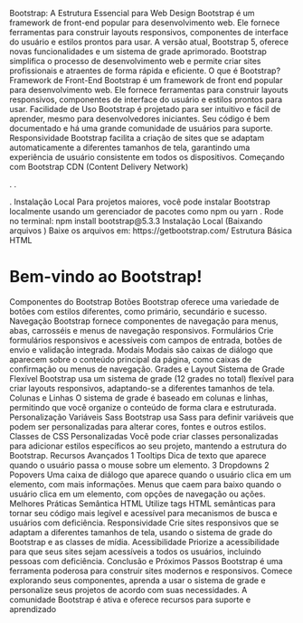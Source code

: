 Bootstrap: A Estrutura 
Essencial para Web Design
 Bootstrap é um framework de front-end popular para desenvolvimento 
web. Ele fornece ferramentas para construir layouts responsivos, 
componentes de interface do usuário e estilos prontos para usar. A 
versão atual, Bootstrap 5, oferece novas funcionalidades e um sistema 
de grade aprimorado. Bootstrap simplifica o processo de 
desenvolvimento web e permite criar sites profissionais e atraentes de 
forma rápida e eficiente.
O que é Bootstrap?
 Framework de Front-End
 Bootstrap é um framework de front
end popular para desenvolvimento 
web. Ele fornece ferramentas para 
construir layouts responsivos, 
componentes de interface do usuário 
e estilos prontos para usar.
 Facilidade de Uso
 Bootstrap é projetado para ser 
intuitivo e fácil de aprender, mesmo 
para desenvolvedores iniciantes. Seu 
código é bem documentado e há 
uma grande comunidade de usuários 
para suporte.
 Responsividade
 Bootstrap facilita a criação de sites 
que se adaptam automaticamente a 
diferentes tamanhos de tela, 
garantindo uma experiência de 
usuário consistente em todos os 
dispositivos.
Começando com Bootstrap
 CDN (Content Delivery Network)
 <!DOCTYPE html>
 .
 .
 <link 
href="https://cdn.jsdelivr.net/npm/bootstrap@5.3.3/dist/css/
 bootstrap.min.css" rel="stylesheet">
 </head>
 <body>
 .
 <script 
src="https://cdn.jsdelivr.net/npm/bootstrap@5.3.3/dist/js/bo
 otstrap.bundle.min.js"></script>
 </body>
 </html>
 Instalação Local
 Para projetos maiores, você pode instalar Bootstrap 
localmente usando um gerenciador de pacotes como npm 
ou yarn .
 Rode no terminal:  npm install bootstrap@5.3.3
 Instalação Local (Baixando arquivos )
 Baixe os arquivos em: https://getbootstrap.com/
Estrutura Básica HTML
 <!DOCTYPE html>
 <html lang="pt-br">
 <head>
 <meta charset="UTF-8">
 <meta name="viewport" content="width=device-width, initial-scale=1.0">
 <title>Introdução ao Bootstrap</title>
 <link 
href="https://cdn.jsdelivr.net/npm/bootstrap@5.3.3/dist/css/bootstrap.min.cs
 s" rel="stylesheet">
 </head>
 <body>
 <div class="container">
 <h1>Bem-vindo ao Bootstrap!</h1>
 <script 
src="https://cdn.jsdelivr.net/npm/bootstrap@5.3.3/dist/js/bootstrap.bundle.
 min.js"></script>
 </body>
 </html>
Componentes do Bootstrap
 Botões
 Bootstrap oferece uma variedade de botões com estilos 
diferentes, como primário, secundário e sucesso.
 Navegação
 Bootstrap fornece componentes de navegação para menus, 
abas, carrosséis e menus de navegação responsivos.
 Formulários
 Crie formulários responsivos e acessíveis com campos de 
entrada, botões de envio e validação integrada.
 Modais
 Modais são caixas de diálogo que aparecem sobre o conteúdo 
principal da página, como caixas de confirmação ou menus de 
navegação.
Grades e Layout
 Sistema de Grade Flexível
 Bootstrap usa um sistema de grade (12 grades no total) 
flexível para criar layouts responsivos, adaptando-se a 
diferentes tamanhos de tela.
 Colunas e Linhas
 O sistema de grade é baseado em colunas e linhas, 
permitindo que você organize o conteúdo de forma clara e 
estruturada.
Personalização
 Variáveis Sass
 Bootstrap usa Sass para definir variáveis que podem ser 
personalizadas para alterar cores, fontes e outros estilos.
 Classes de CSS Personalizadas
 Você pode criar classes personalizadas para adicionar 
estilos específicos ao seu projeto, mantendo a estrutura do 
Bootstrap.
Recursos Avançados
 1 Tooltips
 Dica de texto que aparece 
quando o usuário passa o 
mouse sobre um elemento.
 3 Dropdowns
 2 Popovers
 Uma caixa de diálogo que 
aparece quando o usuário 
clica em um elemento, com 
mais informações.
 Menus que caem para baixo quando o usuário clica em um 
elemento, com opções de navegação ou ações.
Melhores Práticas
 Semântica HTML
 Utilize tags HTML semânticas para 
tornar seu código mais legível e 
acessível para mecanismos de busca 
e usuários com deficiência.
 Responsividade
 Crie sites responsivos que se 
adaptam a diferentes tamanhos de 
tela, usando o sistema de grade do 
Bootstrap e as classes de mídia.
 Acessibilidade
 Priorize a acessibilidade para que 
seus sites sejam acessíveis a todos 
os usuários, incluindo pessoas com 
deficiência.
Conclusão e Próximos 
Passos
 Bootstrap é uma ferramenta poderosa para construir sites modernos e 
responsivos. Comece explorando seus componentes, aprenda a usar o 
sistema de grade e personalize seus projetos de acordo com suas 
necessidades. A comunidade Bootstrap é ativa e oferece recursos para 
suporte e aprendizado
